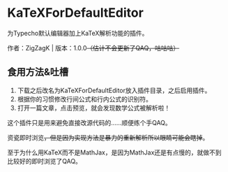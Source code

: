 # KaTeXForDefaultEditor

为Typecho默认编辑器加上KaTeX解析功能的插件。

作者：ZigZagK | 版本：1.0.0~~（估计不会更新了QAQ，咕咕咕）~~

## 食用方法&吐槽

1. 下载之后改名为KaTeXForDefaultEditor放入插件目录，之后启用插件。
2. 根据你的习惯修改行间公式和行内公式的识别符。
3. 打开一篇文章，点击预览，就会发现数学公式被解析啦！

这个插件只是用来避免直接改源代码的……顺便练个手QAQ。

资瓷即时浏览~~，但是因为实现方法是暴力的重新解析所以眼睛可能会瞎掉~~。

至于为什么用KaTeX而不是MathJax，是因为MathJax还是有点慢的，就做不到比较好的即时浏览了QAQ。